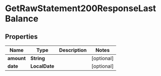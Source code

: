

# GetRawStatement200ResponseLastBalance


## Properties

| Name | Type | Description | Notes |
|------------ | ------------- | ------------- | -------------|
|**amount** | **String** |  |  [optional] |
|**date** | **LocalDate** |  |  [optional] |



